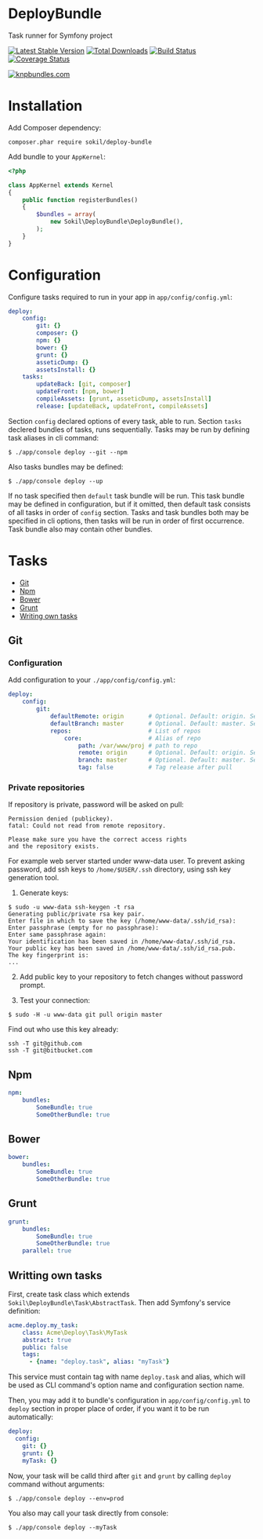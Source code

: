 DeployBundle
============

Task runner for Symfony project

[![Latest Stable Version](https://poser.pugx.org/sokil/deploy-bundle/v/stable.png)](https://packagist.org/packages/sokil/deploy-bundle)
[![Total Downloads](http://img.shields.io/packagist/dt/sokil/deploy-bundle.svg)](https://packagist.org/packages/sokil/deploy-bundle)
[![Build Status](https://travis-ci.org/sokil/DeployBundle.png?branch=master&1)](https://travis-ci.org/sokil/DeployBundle)
[![Coverage Status](https://coveralls.io/repos/github/sokil/DeployBundle/badge.svg?branch=master)](https://coveralls.io/github/sokil/DeployBundle?branch=master)

[![knpbundles.com](http://knpbundles.com/sokil/DeployBundle/badge-short)](http://knpbundles.com/sokil/DeployBundle)


# Installation

Add Composer dependency:
```
composer.phar require sokil/deploy-bundle
```

Add bundle to your `AppKernel`:

```php
<?php

class AppKernel extends Kernel
{
    public function registerBundles()
    {
        $bundles = array(
            new Sokil\DeployBundle\DeployBundle(),
        );
    }
}
```

# Configuration

Configure tasks required to run in your app in `app/config/config.yml`:

```yaml
deploy:
    config:
        git: {}
        composer: {}
        npm: {}
        bower: {}
        grunt: {}
        asseticDump: {}
        assetsInstall: {}
    tasks:
        updateBack: [git, composer]
        updateFront: [npm, bower]
        compileAssets: [grunt, asseticDump, assetsInstall]
        release: [updateBack, updateFront, compileAssets]
```

Section `config` declared options of every task, able to run. Section `tasks` declered bundles of tasks, runs sequentially.
Tasks may be run by defining task aliases in cli command:

```
$ ./app/console deploy --git --npm
```

Also tasks bundles may be defined:
```
$ ./app/console deploy --up
```

If no task specified then `default` task bundle will be run. This task bundle may be defined in configuration, but if it omitted, then default task consists of all tasks in order of `config` section.
Tasks and task bundles both may be specified in cli options, then tasks will be run in order of first occurrence.
Task bundle also may contain other bundles.


# Tasks

* [Git](#git)
* [Npm](#npm)
* [Bower](#bower)
* [Grunt](#grunt)
* [Writing own tasks](#writting-own-tasks)

## Git

### Configuration

Add configuration to your `./app/config/config.yml`:

```yaml
deploy:
    config:
        git:
            defaultRemote: origin       # Optional. Default: origin. Set default remote for all repos
            defaultBranch: master       # Optional. Default: master. Set default branch for all repos
            repos:                      # List of repos
                core:                   # Alias of repo
                    path: /var/www/proj # path to repo
                    remote: origin      # Optional. Default: origin. Set remote for this repo
                    branch: master      # Optional. Default: master. Set branch for this repo
                    tag: false          # Tag release after pull
```

### Private repositories

If repository is private, password will be asked on pull:

```
Permission denied (publickey).
fatal: Could not read from remote repository.

Please make sure you have the correct access rights
and the repository exists.
```

For example web server started under www-data user. To prevent asking password, 
add ssh keys to `/home/$USER/.ssh` directory, using ssh key generation tool. 

1) Generate keys: 

```
$ sudo -u www-data ssh-keygen -t rsa
Generating public/private rsa key pair.
Enter file in which to save the key (/home/www-data/.ssh/id_rsa): 
Enter passphrase (empty for no passphrase): 
Enter same passphrase again: 
Your identification has been saved in /home/www-data/.ssh/id_rsa.
Your public key has been saved in /home/www-data/.ssh/id_rsa.pub.
The key fingerprint is:
...
```

2) Add public key to your repository to fetch changes without password prompt.

3) Test your connection:
```
$ sudo -H -u www-data git pull origin master
```

Find out who use this key already:
```
ssh -T git@github.com
ssh -T git@bitbucket.com
```

## Npm

```yaml
npm:
    bundles:
        SomeBundle: true
        SomeOtherBundle: true
```
## Bower

```yaml
bower:
    bundles:
        SomeBundle: true
        SomeOtherBundle: true
```

## Grunt

```yaml
grunt:
    bundles:
        SomeBundle: true
        SomeOtherBundle: true
    parallel: true
```

## Writting own tasks

First, create task class which extends `Sokil\DeployBundle\Task\AbstractTask`. Then add Symfony's service definition:

```yaml
acme.deploy.my_task:
    class: Acme\Deploy\Task\MyTask
    abstract: true
    public: false
    tags:
      - {name: "deploy.task", alias: "myTask"}
```

This service must contain tag with name `deploy.task` and alias, which will be used as CLI command's option name and configuration section name.

Then, you may add it to bundle's configuration in `app/config/config.yml` to `deploy` section in proper place of order, if you want it to be run automatically:

```yaml
deploy:
  config:
    git: {}
    grunt: {}
    myTask: {}
```

Now, your task will be calld third after `git` and `grunt` by calling `deploy` command without arguments:
```
$ ./app/console deploy --env=prod
```

You also may call your task directly from console:

```
$ ./app/console deploy --myTask
```
